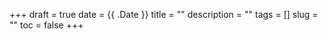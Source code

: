 +++
draft = true
date = {{ .Date }}
title = ""
description = ""
tags = []
slug = ""
toc = false
+++
